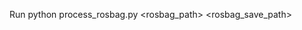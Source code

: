 Run 
python process_rosbag.py <rosbag_path> <rosbag_save_path>

<!-- If needed for some function then 
	img_origin = np.array([388,134])
	scale_ver = 0.0953107555263 * 1e-3  # m/pix
	scale_y = 0.0953107555263 * 1e-3  # m/pix
	scale_hor = 0.074094097377  * 1e-3  # m/pix 
	scale_x = 0.074094097377  * 1e-3  # m/pix 
	y_off, x_off = [388,134] # pixels 

	
-->
